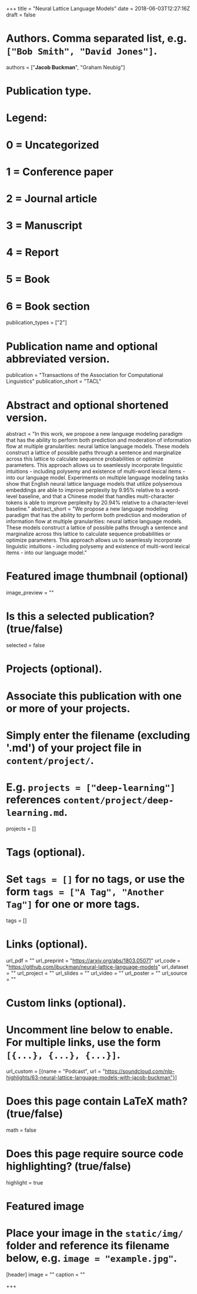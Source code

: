 +++
title = "Neural Lattice Language Models"
date = 2018-06-03T12:27:16Z
draft = false

# Authors. Comma separated list, e.g. `["Bob Smith", "David Jones"]`.
authors = ["**Jacob Buckman**", "Graham Neubig"]

# Publication type.
# Legend:
# 0 = Uncategorized
# 1 = Conference paper
# 2 = Journal article
# 3 = Manuscript
# 4 = Report
# 5 = Book
# 6 = Book section
publication_types = ["2"]

# Publication name and optional abbreviated version.
publication = "Transactions of the Association for Computational Linguistics"
publication_short = "TACL"

# Abstract and optional shortened version.
abstract = "In this work, we propose a new language modeling paradigm that has the ability to perform both prediction and moderation of information flow at multiple granularities: neural lattice language models. These models construct a lattice of possible paths through a sentence and marginalize across this lattice to calculate sequence probabilities or optimize parameters. This approach allows us to seamlessly incorporate linguistic intuitions - including polysemy and existence of multi-word lexical items - into our language model. Experiments on multiple language modeling tasks show that English neural lattice language models that utilize polysemous embeddings are able to improve perplexity by 9.95% relative to a word-level baseline, and that a Chinese model that handles multi-character tokens is able to improve perplexity by 20.94% relative to a character-level baseline."
abstract_short = "We propose a new language modeling paradigm that has the ability to perform both prediction and moderation of information flow at multiple granularities: neural lattice language models. These models construct a lattice of possible paths through a sentence and marginalize across this lattice to calculate sequence probabilities or optimize parameters. This approach allows us to seamlessly incorporate linguistic intuitions - including polysemy and existence of multi-word lexical items - into our language model."

# Featured image thumbnail (optional)
image_preview = ""

# Is this a selected publication? (true/false)
selected = false

# Projects (optional).
#   Associate this publication with one or more of your projects.
#   Simply enter the filename (excluding '.md') of your project file in `content/project/`.
#   E.g. `projects = ["deep-learning"]` references `content/project/deep-learning.md`.
projects = []

# Tags (optional).
#   Set `tags = []` for no tags, or use the form `tags = ["A Tag", "Another Tag"]` for one or more tags.
tags = []

# Links (optional).
url_pdf = ""
url_preprint = "https://arxiv.org/abs/1803.05071"
url_code = "https://github.com/jbuckman/neural-lattice-language-models"
url_dataset = ""
url_project = ""
url_slides = ""
url_video = ""
url_poster = ""
url_source = ""

# Custom links (optional).
#   Uncomment line below to enable. For multiple links, use the form `[{...}, {...}, {...}]`.
url_custom = [{name = "Podcast", url = "https://soundcloud.com/nlp-highlights/63-neural-lattice-language-models-with-jacob-buckman"}]

# Does this page contain LaTeX math? (true/false)
math = false

# Does this page require source code highlighting? (true/false)
highlight = true

# Featured image
# Place your image in the `static/img/` folder and reference its filename below, e.g. `image = "example.jpg"`.
[header]
image = ""
caption = ""

+++
